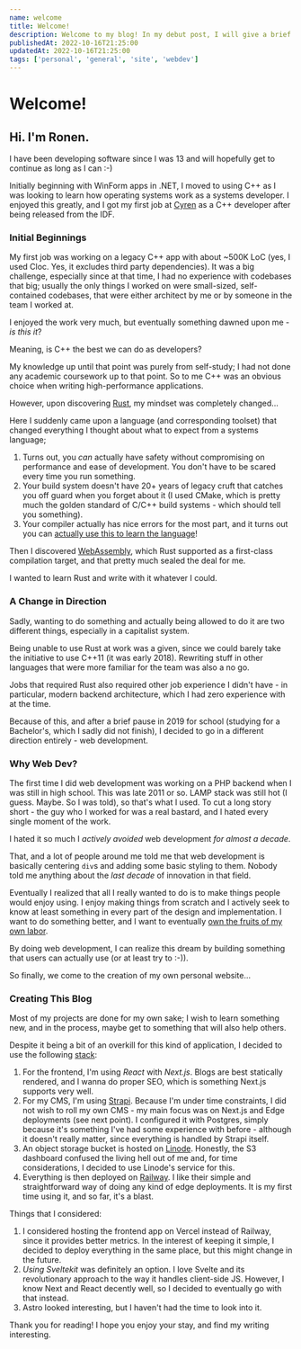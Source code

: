 ```yaml
---
name: welcome
title: Welcome!
description: Welcome to my blog! In my debut post, I will give a brief introduction to myself and this blog.
publishedAt: 2022-10-16T21:25:00
updatedAt: 2022-10-16T21:25:00
tags: ['personal', 'general', 'site', 'webdev']
---
```


# Welcome!

## Hi. I'm Ronen.

I have been developing software since I was 13 and will hopefully get to continue as long as I can :-)

Initially beginning with WinForm apps in .NET, I moved to using C++ as I was looking to learn how operating systems work as a systems developer. I enjoyed this greatly, and I got my first job at [Cyren](https://cyren.com) as a C++ developer after being released from the IDF.

### Initial Beginnings

My first job was working on a legacy C++ app with about ~500K LoC (yes, I used Cloc. Yes, it excludes third party dependencies). It was a big challenge, especially since at that time, I had no experience with codebases that big; usually the only things I worked on were small-sized, self-contained codebases, that were either architect by me or by someone in the team I worked at.

I enjoyed the work very much, but eventually something dawned upon me - _is this it_?

Meaning, is C++ the best we can do as developers?

My knowledge up until that point was purely from self-study; I had not done any academic coursework up to that point. So to me C++ was an obvious choice when writing high-performance applications.

However, upon discovering [Rust](https://www.rust-lang.org/), my mindset was completely changed...

Here I suddenly came upon a language (and corresponding toolset) that changed everything I thought about what to expect from a systems language;

1. Turns out, you _can_ actually have safety without compromising on performance and ease of development. You don't have to be scared every time you run something.
2. Your build system doesn't have 20+ years of legacy cruft that catches you off guard when you forget about it (I used CMake, which is pretty much the golden standard of C/C++ build systems - which should tell you something).
3. Your compiler actually has nice errors for the most part, and it turns out you can [actually use this to learn the language](https://www.reddit.com/r/rust/comments/q8t2uk/compiler_error_driven_development/)!

Then I discovered [WebAssembly](https://webassembly.org/), which Rust supported as a first-class compilation target, and that pretty much sealed the deal for me.

I wanted to learn Rust and write with it whatever I could.

### A Change in Direction

Sadly, wanting to do something and actually being allowed to do it are two different things, especially in a capitalist system.

Being unable to use Rust at work was a given, since we could barely take the initiative to use C++11 (it was early 2018). Rewriting stuff in other languages that were more familiar for the team was also a no go.

Jobs that required Rust also required other job experience I didn't have - in particular, modern backend architecture, which I had zero experience with at the time.

Because of this, and after a brief pause in 2019 for school (studying for a Bachelor's, which I sadly did not finish), I decided to go in a different direction entirely - web development.

### Why Web Dev?

The first time I did web development was working on a PHP backend when I was still in high school. This was late 2011 or so. LAMP stack was still hot (I guess. Maybe. So I was told), so that's what I used. To cut a long story short - the guy who I worked for was a real bastard, and I hated every single moment of the work.

I hated it so much I _actively avoided_ web development _for almost a decade_.

That, and a lot of people around me told me that web development is basically centering `div`s and adding some basic styling to them. Nobody told me anything about the _last decade_ of innovation in that field.

Eventually I realized that all I really wanted to do is to make things people would enjoy using. I enjoy making things from scratch and I actively seek to know at least something in every part of the design and implementation. I want to do something better, and I want to eventually [own the fruits of my own labor](https://en.wikipedia.org/wiki/Labour_power).

By doing web development, I can realize this dream by building something that users can actually use (or at least try to :-)).

So finally, we come to the creation of my own personal website...

### Creating This Blog

Most of my projects are done for my own sake; I wish to learn something new, and in the process, maybe get to something that will also help others.

Despite it being a bit of an overkill for this kind of application, I decided to use the following [stack](https://jamstack.org/):

1. For the frontend, I'm using _React_ with _Next.js_. Blogs are best statically rendered, and I wanna do proper SEO, which is something Next.js supports very well.
2. For my CMS, I'm using [Strapi](https://strapi.io/). Because I'm under time constraints, I did not wish to roll my own CMS - my main focus was on Next.js and Edge deployments (see next point).
   I configured it with Postgres, simply because it's something I've had some experience with before - although it doesn't really matter, since everything is handled by Strapi itself.
3. An object storage bucket is hosted on [Linode](https://linode.com). Honestly, the S3 dashboard confused the living hell out of me and, for time considerations, I decided to use Linode's service for this.
4. Everything is then deployed on [Railway](https://railway.app). I like their simple and straightforward way of doing any kind of edge deployments. It is my first time using it, and so far, it's a blast.

Things that I considered:

1. I considered hosting the frontend app on Vercel instead of Railway, since it provides better metrics. In the interest of keeping it simple, I decided to deploy everything in the same place, but this might change in the future.
2. _Using Sveltekit_ was definitely an option. I love Svelte and its revolutionary approach to the way it handles client-side JS. However, I know Next and React decently well, so I decided to eventually go with that instead.
3. Astro looked interesting, but I haven't had the time to look into it.

Thank you for reading! I hope you enjoy your stay, and find my writing interesting.
